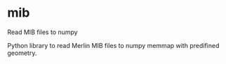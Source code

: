 # mib
Read MIB files to numpy

Python library to read Merlin MIB files to numpy memmap with predifined geometry.
